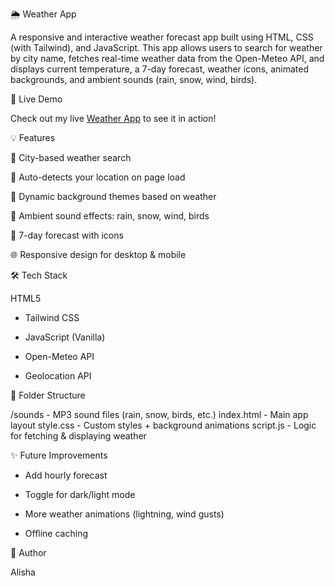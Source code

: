 🌦️ Weather App

A responsive and interactive weather forecast app built using HTML, CSS (with Tailwind), and JavaScript. This app allows users to search for weather by city name, fetches real-time weather data from the Open-Meteo API, and displays current temperature, a 7-day forecast, weather icons, animated backgrounds, and ambient sounds (rain, snow, wind, birds).

🚀 Live Demo

Check out my live [Weather App](https://alishag94.github.io/weather-app/) to see it in action!

💡 Features

🔎 City-based weather search

📍 Auto-detects your location on page load

🎨 Dynamic background themes based on weather

🎵 Ambient sound effects: rain, snow, wind, birds

📆 7-day forecast with icons

🌐 Responsive design for desktop & mobile

🛠️ Tech Stack

HTML5

- Tailwind CSS

- JavaScript (Vanilla)

- Open-Meteo API

- Geolocation API

📁 Folder Structure

/sounds         - MP3 sound files (rain, snow, birds, etc.)
index.html      - Main app layout
style.css       - Custom styles + background animations
script.js       - Logic for fetching & displaying weather

✨ Future Improvements

- Add hourly forecast

- Toggle for dark/light mode

- More weather animations (lightning, wind gusts)

- Offline caching

👤 Author

Alisha
